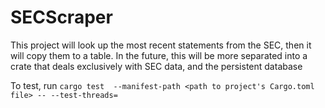 # SECScraper

This project will look up the most recent statements from the SEC, then it will copy them to a table.
In the future, this will be more separated into a crate that deals exclusively with SEC data, and
the persistent database

To test, run
	`cargo test  --manifest-path <path to project's Cargo.toml file> -- --test-threads=`

